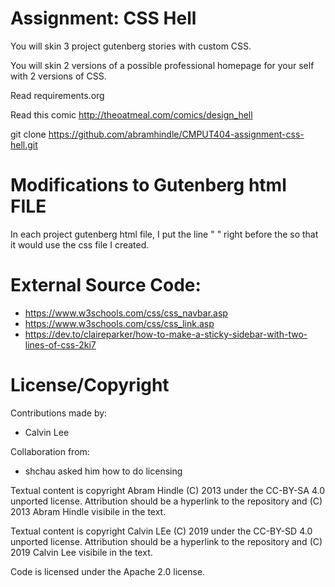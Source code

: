 Assignment: CSS Hell
====================

You will skin 3 project gutenberg stories with custom CSS.

You will skin 2 versions of a possible professional homepage for your
self with 2 versions of CSS.

Read requirements.org

Read this comic http://theoatmeal.com/comics/design_hell

git clone https://github.com/abramhindle/CMPUT404-assignment-css-hell.git

Modifications to Gutenberg html FILE
=================
In each project gutenberg html file, I put the line "<link rel="stylesheet" type="text/css" href="main.css"> "
right before the </head> so that it would use the css file I created.

External Source Code:
=================
* https://www.w3schools.com/css/css_navbar.asp
* https://www.w3schools.com/css/css_link.asp
* https://dev.to/claireparker/how-to-make-a-sticky-sidebar-with-two-lines-of-css-2ki7

License/Copyright
=================
Contributions made by: 

* Calvin Lee

Collaboration from: 
* shchau asked him how to do licensing

Textual content is copyright Abram Hindle (C) 2013 under the CC-BY-SA
4.0 unported license. Attribution should be a hyperlink to the
repository and (C) 2013 Abram Hindle visibile in the text.

Textual content is copyright Calvin LEe (C) 2019 under the CC-BY-SD
4.0 unported license. Attribution should be a hyperlink to the
repository and (C) 2019 Calvin Lee visibile in the text.

Code is licensed under the Apache 2.0 license.


